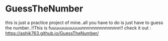 # GuessTheNumber
this is just a practice project of mine..all you have to do is just have to guess the number..!!This is fuuuuuuuuuuuunnnnnnnnnnnnnnn!!
check it out : https://ashik763.github.io/GuessTheNumber/

